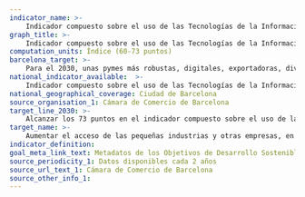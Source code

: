 ```yaml
---
indicator_name: >-
    Indicador compuesto sobre el uso de las Tecnologías de la Información y la Comunicación (TIC) por parte de las pymes de Barcelona
graph_title: >-
    Indicador compuesto sobre el uso de las Tecnologías de la Información y la Comunicación (TIC) por parte de las pymes de Barcelona
computation_units: Índice (60-73 puntos)
barcelona_target: >-
    Para el 2030, unas pymes más robustas, digitales, exportadoras, diversificadas, sostenibles generadoras de puestos de trabajo
national_indicator_available:  >-
    Indicador compuesto sobre el uso de las Tecnologías de la Información y la Comunicación (TIC) por parte de las pymes de Barcelona
national_geographical_coverage: Ciudad de Barcelona 
source_organisation_1: Cámara de Comercio de Barcelona
target_line_2030: >-
    Alcanzar los 73 puntos en el indicador compuesto sobre el uso de las Tecnologías de la Información y la Comunicación (TIC) por parte de las pymes de Barcelona
target_name: >-
    Aumentar el acceso de las pequeñas industrias y otras empresas, en particular en los países en desarrollo, a los servicios financieros, incluyendo los créditos asequibles, y su integración en las cadenas de valor y los mercados
indicator_definition:
goal_meta_link_text: Metadatos de los Objetivos de Desarrollo Sostenible de las Naciones Unidas (pdf 894kB)
source_periodicity_1: Datos disponibles cada 2 años
source_url_text_1: Cámara de Comercio de Barcelona
source_other_info_1:
---
```

